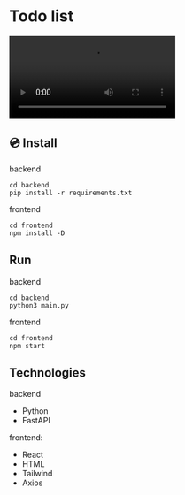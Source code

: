 # Todo list

<video src="https://github.com/EASS-HIT-PART-A-2022-CLASS-III/daniel_todolist_react/assets/76742502/b87acc2f-48d2-4d1d-b00d-37f7cb878a39"></video>



## 💿 Install
backend
```shell
cd backend
pip install -r requirements.txt
```

frontend

```shell
cd frontend
npm install -D
```

## Run
backend
```shell
cd backend
python3 main.py
```
frontend
```shell
cd frontend
npm start
```

## Technologies
backend
- Python
- FastAPI

frontend:
- React
- HTML
- Tailwind
- Axios
